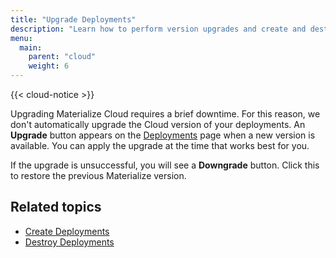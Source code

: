 ```yaml
---
title: "Upgrade Deployments"
description: "Learn how to perform version upgrades and create and destroy deployments."
menu:
  main:
    parent: "cloud"
    weight: 6
---
```


{{< cloud-notice >}}

Upgrading Materialize Cloud requires a brief downtime. For this reason, we don't automatically upgrade the Cloud version of your deployments. An **Upgrade** button appears on the [Deployments](https://cloud.materialize.com/deployments) page when a new version is available. You can apply the upgrade at the time that works best for you.

If the upgrade is unsuccessful, you will see a **Downgrade** button. Click this to restore the previous Materialize version.

## Related topics

* [Create Deployments](../create-deployments)
* [Destroy Deployments](../destroy-deployments)
